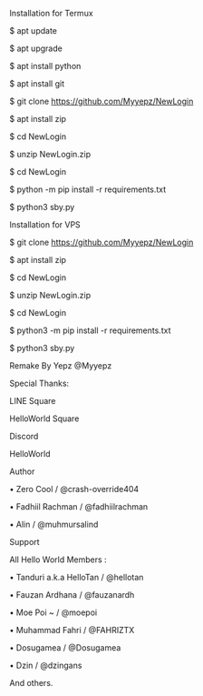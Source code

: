 Installation for Termux

$ apt update

$ apt upgrade

$ apt install python

$ apt install git

$ git clone https://github.com/Myyepz/NewLogin

$ apt install zip

$ cd NewLogin

$ unzip NewLogin.zip

$ cd NewLogin

$ python -m pip install -r requirements.txt

$ python3 sby.py

Installation for VPS

$ git clone https://github.com/Myyepz/NewLogin

$ apt install zip

$ cd NewLogin

$ unzip NewLogin.zip

$ cd NewLogin

$ python3 -m pip install -r requirements.txt

$ python3 sby.py

Remake By Yepz @Myyepz

Special Thanks:

LINE Square

HelloWorld Square

Discord

HelloWorld

Author

• Zero Cool / @crash-override404

• Fadhiil Rachman / @fadhiilrachman

• Alin / @muhmursalind

Support

All Hello World Members :

• Tanduri a.k.a HelloTan / @hellotan

• Fauzan Ardhana / @fauzanardh

• Moe Poi ~ / @moepoi

• Muhammad Fahri / @FAHRIZTX

• Dosugamea / @Dosugamea

• Dzin / @dzingans

And others.
